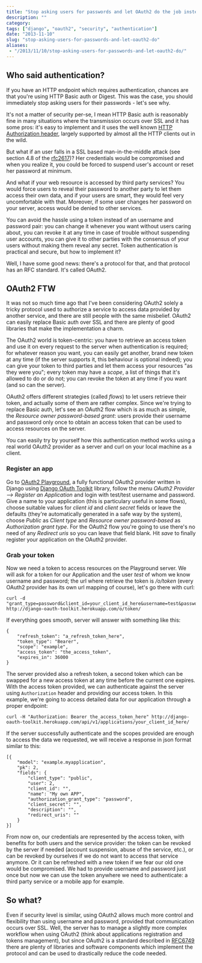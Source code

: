 ```yaml
---
title: "Stop asking users for passwords and let OAuth2 do the job instead"
description: ""
category: 
tags: ["django", "oauth2", "security", "authentication"]
date: "2013-11-10"
slug: "stop-asking-users-for-passwords-and-let-oauth2-do"
aliases:
 - "/2013/11/10/stop-asking-users-for-passwords-and-let-oauth2-do/"
---
```


## Who said authentication?

If you have an HTTP endpoint which requires authentication, chances are that you're using HTTP Basic auth or 
Digest. This was the case, you should immediately stop asking users for their passwords - let's see why.

It's not a matter of security per-se, I mean HTTP Basic auth is reasonably fine in many situations where the 
transmission occurs over SSL and it has some pros: it's easy to implement and it uses the well known 
[HTTP Authorization header](http://www.w3.org/Protocols/rfc2616/rfc2616-sec14.html#sec14.8), largely supported
by almost all the HTTP clients out in the wild.

But what if an user falls in a SSL based man-in-the-middle attack (see section 4.8 of the 
[rfc2617](http://www.ietf.org/rfc/rfc2617.txt))? Her credentials would be compromised and 
when you realize it, you could be forced to suspend user's account or reset her password at minimum. 

And what if your web resource is accessed by third party services? You would force users to reveal their password
to another party to let them access their own data, and if your users are smart, they would feel very uncomfortable 
with that. Moreover, if some user changes her password on your server, access would be denied to other services.

You can avoid the hassle using a token instead of an username and password pair: you can change it whenever you
want without users caring about, you can revoke it at any time in case of trouble without suspending user accounts,
you can give it to other parties with the consensus of your users without making them reveal any secret. Token
authentication is practical and secure, but how to implement it?

Well, I have some good news: there's a protocol for that, and that protocol has an RFC standard. It's called 
OAuth2.

## OAuth2 FTW

It was not so much time ago that I've been considering OAuth2 solely a tricky protocol used to authorize a 
service to access data provided by another service, and there are still people with the same misbelief. OAuth2
can easily replace Basic auth over SSL and there are plenty of good libraries that make the implementation a charm.

The OAuth2 world is token-centric: you have to retrieve an access token and use it on every request to the server 
when authentication is required; for whatever reason you want, you can easily get another, brand new 
token at any time (if the server supports it, this behaviour is optional indeed); you can give your token to
third parties and let them access your resources "as they were you"; every token may have a *scope*, a list of 
things that it's allowed to do or do not; you can revoke the token at any time if you want (and so can the server).

OAuth2 offers different strategies (called *flows*) to let users retrieve their token, and actually some of them 
are rather complex. Since we're trying to replace Basic auth, let's see an OAuth2 flow which is as much as
simple, the *Resource owner password-based grant*: users provide their username and password only once to obtain 
an access token that can be used to access resources on the server.

You can easily try by yourself how this authentication method works using a real world OAuth2 provider as a server 
and curl on your local machine as a client.

### Register an app

Go to [OAuth2 Playground](http://django-oauth-toolkit.herokuapp.com/), a fully functional OAuth2 provider written
in Django using [Django OAuth Toolkit](https://github.com/evonove/django-oauth-toolkit) library, follow the menu
*OAuth2 Provider --> Register an Application* and login with test/test username and 
password. Give a name to your application (this is particulary useful in some flows), choose suitable values for
*client id* and *client secret* fields or leave the defaults (they're automatically generated in a safe way by
the system), choose *Public* as *Client type* and *Resource owner password-based* as *Authorization grant type*.
For the OAuth2 flow you're going to use there's no need of any *Redirect uris* so you can leave that field blank.
Hit *save* to finally register your application on the OAuth2 provider.

### Grab your token

Now we need a token to access resources on the Playground server. We will ask for a token for our Application
and the user *test* of whom we know username and password; the url where retrieve the token is */o/token* 
(every OAuth2 provider has its own url mapping of course), let's go there with curl:

	curl -d "grant_type=password&client_id=your_client_id_here&username=test&password=test" http://django-oauth-toolkit.herokuapp.com/o/token/

If everything goes smooth, server will answer with something like this:

	{
	    "refresh_token": "a_refresh_token_here", 
	    "token_type": "Bearer", 
	    "scope": "example", 
	    "access_token": "the_access_token", 
	    "expires_in": 36000
	}

The server provided also a refresh token, a second token which can be swapped for a new access token
at any time before the current one expires. With the access token provided, we can authenticate against the server
using `Authorization` header and providing our access token. In this example, we're going to access detailed data
for our application through a proper endpoint:

	curl -H "Authorization: Bearer the_access_token_here" http://django-oauth-toolkit.herokuapp.com/api/v1/applications/your_client_id_here/

If the server successfully authenticate and the scopes provided are enough to access the data we requested, we will
receive a response in json format similar to this:

    [{
        "model": "example.myapplication", 
        "pk": 2, 
        "fields": {
            "client_type": "public", 
            "user": 2, 
            "client_id": "", 
            "name": "My own APP", 
            "authorization_grant_type": "password", 
            "client_secret": "", 
            "description": "", 
            "redirect_uris": ""
        }
    }]

From now on, our credentials are represented by the access token, with benefits for both users and the service provider: 
the token can be revoked by the server if needed (account suspension, abuse of the service, etc.), or can be revoked 
by ourselves if we do not want to access that service anymore. Or it can be refreshed with a new token if we fear our 
old one would be compromised. We had to provide username and password just once but now we can use the token anywhere 
we need to authenticate: a third party service or a mobile app for example. 

## So what?

Even if security level is similar, using OAuth2 allows much more control and flexibility than using username and password,
provided that communication occurs over SSL. Well, the server has to manage a slightly more complex workflow when using
OAuth2 (think about applications registration and tokens management), but since OAuth2 is a standard described in 
[RFC6749](http://tools.ietf.org/html/rfc6749) there are plenty of libraries and software components which implement the 
protocol and can be used to drastically reduce the code needed.
